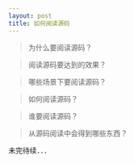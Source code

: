 ```yaml
---
layout: post
title: 如何阅读源码
---
```

> 为什么要阅读源码？

>阅读源码要达到的效果？

> 哪些场景下要阅读源码？

> 如何阅读源码？


> 谁要阅读源码？

> 从源码阅读中会得到哪些东西？


未完待续．．．